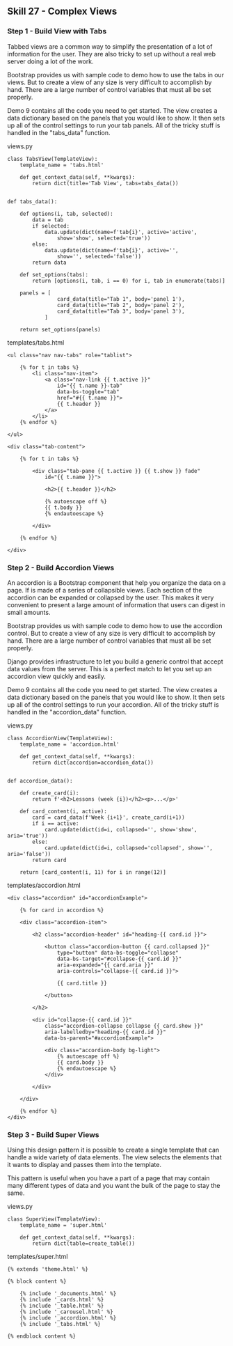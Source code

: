 ## Skill 27 - Complex Views



### Step 1 - Build View with Tabs 

Tabbed views are a common way to simplify the presentation of a lot
of information for the user.  They are also tricky to set up without a 
real web server doing a lot of the work.

Bootstrap provides us with sample code to demo how to use the tabs
in our views.  But to create a view of any size is very difficult to accomplish
by hand.  There are a large number of control variables that must all be 
set properly.

Demo 9 contains all the code you need to get started.  The view creates a
data dictionary based on the panels that you would like to show.  It then
sets up all of the control settings to run your tab panels.  All of the tricky
stuff is handled in the "tabs_data" function.


views.py

    class TabsView(TemplateView):
        template_name = 'tabs.html'

        def get_context_data(self, **kwargs):
            return dict(title='Tab View', tabs=tabs_data())


    def tabs_data():

        def options(i, tab, selected):
            data = tab
            if selected:
                data.update(dict(name=f'tab{i}', active='active', 
                    show='show', selected='true'))
            else:
                data.update(dict(name=f'tab{i}', active='', 
                    show='', selected='false'))
            return data

        def set_options(tabs):
            return [options(i, tab, i == 0) for i, tab in enumerate(tabs)]

        panels = [
                    card_data(title="Tab 1", body='panel 1'),
                    card_data(title="Tab 2", body='panel 2'),
                    card_data(title="Tab 3", body='panel 3'),
                ]

        return set_options(panels)


templates/tabs.html

    <ul class="nav nav-tabs" role="tablist">

        {% for t in tabs %}
            <li class="nav-item">
                <a class="nav-link {{ t.active }}" 
                    id="{{ t.name }}-tab" 
                    data-bs-toggle="tab" 
                    href="#{{ t.name }}">
                    {{ t.header }}
                </a>
            </li>
        {% endfor %}

    </ul>

    <div class="tab-content">

        {% for t in tabs %}

            <div class="tab-pane {{ t.active }} {{ t.show }} fade" 
                id="{{ t.name }}">

                <h2>{{ t.header }}</h2>

                {% autoescape off %}
                {{ t.body }}
                {% endautoescape %}

            </div>

        {% endfor %}

    </div>



### Step 2 - Build Accordion Views

An accordion is a Bootstrap component that help you organize the data on a
page.  If is made of a series of collapsible views.  Each section of the
accordion can be expanded or collapsed by the user.  This makes it very
convenient to present a large amount of information that users can digest
in small amounts.

Bootstrap provides us with sample code to demo how to use the accordion
control.  But to create a view of any size is very difficult to accomplish
by hand.  There are a large number of control variables that must all be 
set properly.

Django provides infrastructure to let you build a generic control that accept
data values from the server.  This is a perfect match to let you set up an
accordion view quickly and easily.

Demo 9 contains all the code you need to get started.  The view creates a
data dictionary based on the panels that you would like to show.  It then
sets up all of the control settings to run your accordion.  All of the tricky
stuff is handled in the "accordion_data" function.


views.py

    class AccordionView(TemplateView):
        template_name = 'accordion.html'

        def get_context_data(self, **kwargs):
            return dict(accordion=accordion_data())


    def accordion_data():

        def create_card(i):
            return f'<h2>Lessons (week {i})</h2><p>...</p>'

        def card_content(i, active):
            card = card_data(f'Week {i+1}', create_card(i+1))
            if i == active:
                card.update(dict(id=i, collapsed='', show='show', aria='true'))
            else:
                card.update(dict(id=i, collapsed='collapsed', show='', aria='false'))
            return card

        return [card_content(i, 11) for i in range(12)]


templates/accordion.html

    <div class="accordion" id="accordionExample">

        {% for card in accordion %}

        <div class="accordion-item">

            <h2 class="accordion-header" id="heading-{{ card.id }}">

                <button class="accordion-button {{ card.collapsed }}" 
                    type="button" data-bs-toggle="collapse"
                    data-bs-target="#collapse-{{ card.id }}" 
                    aria-expanded="{{ card.aria }}"
                    aria-controls="collapse-{{ card.id }}">

                    {{ card.title }}

                </button>

            </h2>

            <div id="collapse-{{ card.id }}" 
                class="accordion-collapse collapse {{ card.show }}"
                aria-labelledby="heading-{{ card.id }}" 
                data-bs-parent="#accordionExample">

                <div class="accordion-body bg-light">
                    {% autoescape off %}
                    {{ card.body }}
                    {% endautoescape %}
                </div>

            </div>

        </div>

        {% endfor %}
    </div>



### Step 3 - Build Super Views

Using this design pattern it is possible to create a single template that
can handle a wide variety of data elements.  The view selects the elements
that it wants to display and passes them into the template.

This pattern is useful when you have a part of a page that may contain many
different types of data and you want the bulk of the page to stay the same.


views.py


    class SuperView(TemplateView):
        template_name = 'super.html'

        def get_context_data(self, **kwargs):
            return dict(table=create_table())


templates/super.html

    {% extends 'theme.html' %}

    {% block content %}

        {% include '_documents.html' %}
        {% include '_cards.html' %}
        {% include '_table.html' %}
        {% include '_carousel.html' %}
        {% include '_accordion.html' %}
        {% include '_tabs.html' %}

    {% endblock content %}

